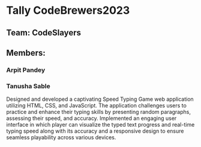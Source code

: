 # Tally CodeBrewers2023

## Team: CodeSlayers

## Members:
### Arpit Pandey
### Tanusha Sable

Designed and developed a captivating Speed Typing Game web application utilizing HTML, CSS, and JavaScript. The application challenges users to practice and enhance their typing skills by presenting random paragraphs, assessing their speed, and accuracy. 
Implemented an engaging user interface in which player can visualize the typed text progress and real-time typing speed along with its accuracy and a responsive design to ensure seamless playability across various devices. 

